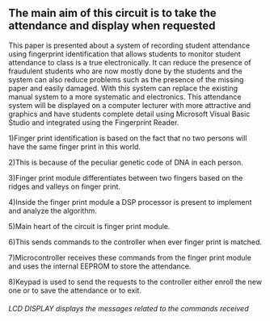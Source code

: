 ## The main aim of this circuit is to take the attendance and display when requested

This paper is presented about a system of recording student attendance using fingerprint identification that allows students to monitor student attendance to class is a true electronically. It can reduce the presence of fraudulent students who are now mostly done by the students and the system can also reduce problems such as the presence of the missing paper and easily damaged. With this system can replace the existing manual system to a more systematic and electronics. This attendance system will be displayed on a computer lecturer with more attractive and graphics and have students complete detail using Microsoft Visual Basic Studio and integrated using the Fingerprint Reader.


1)Finger print identification is based on the fact that no two persons will have the same finger print in this world. 

2)This is because of the peculiar genetic code of DNA in each person. 

3)Finger print module differentiates between two fingers based on the ridges and valleys on finger print. 

4)Inside the finger print module a DSP processor is present to implement and analyze the algorithm.

5)Main heart of the circuit is finger print module. 

6)This sends commands to the controller when ever finger print is matched. 

7)Microcontroller receives these commands from the finger print module and uses the internal EEPROM to store the attendance. 

8)Keypad is used to send the requests to the controller either enroll the new one or to save the attendance or to exit.


###### LCD DISPLAY displays the messages related to the commands received